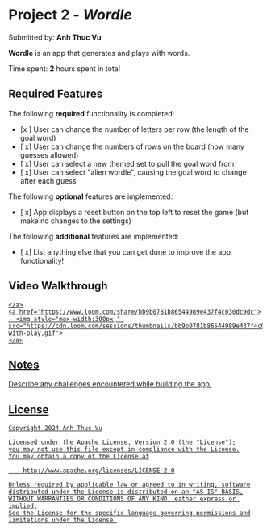# Project 2 - *Wordle*

Submitted by: **Anh Thuc Vu**

**Wordle** is an app that generates and plays with words. 

Time spent: **2** hours spent in total

## Required Features

The following **required** functionality is completed:

- [x ] User can change the number of letters per row (the length of the goal word)
- [ x] User can change the numbers of rows on the board (how many guesses allowed)
- [ x] User can select a new themed set to pull the goal word from
- [ x] User can select "alien wordle", causing the goal word to change after each guess


The following **optional** features are implemented:

- [ x] App displays a reset button on the top left to reset the game (but make no changes to the settings)

The following **additional** features are implemented:

- [ x] List anything else that you can get done to improve the app functionality!

## Video Walkthrough

<div>
    <a href="https://www.loom.com/share/bb9b0781b86544989e437f4c030dc9dc">
    
    </a>
    <a href="https://www.loom.com/share/bb9b0781b86544989e437f4c030dc9dc">
      <img style="max-width:300px;" src="https://cdn.loom.com/sessions/thumbnails/bb9b0781b86544989e437f4c030dc9dc-with-play.gif">
    </a>
  </div>

## Notes

Describe any challenges encountered while building the app.

## License

    Copyright 2024 Anh Thuc Vu

    Licensed under the Apache License, Version 2.0 (the "License");
    you may not use this file except in compliance with the License.
    You may obtain a copy of the License at

        http://www.apache.org/licenses/LICENSE-2.0

    Unless required by applicable law or agreed to in writing, software
    distributed under the License is distributed on an "AS IS" BASIS,
    WITHOUT WARRANTIES OR CONDITIONS OF ANY KIND, either express or implied.
    See the License for the specific language governing permissions and
    limitations under the License.
